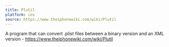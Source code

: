 ```yaml
---
title: Plutil
platform: ios
source: https://www.theiphonewiki.com/wiki/Plutil
---
```


A program that can convert .plist files between a binary version and an XML version - <https://www.theiphonewiki.com/wiki/Plutil>